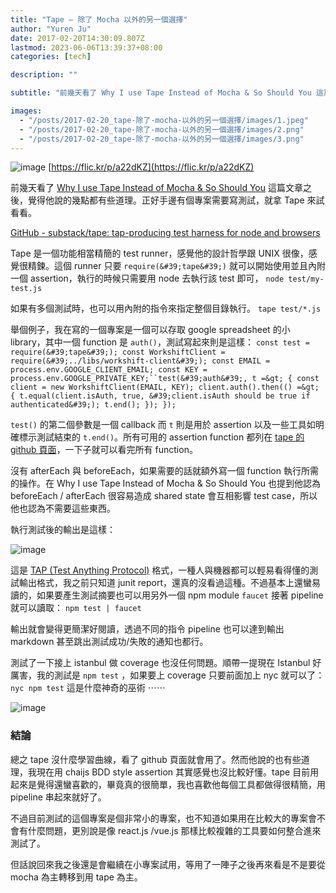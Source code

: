 ```yaml
---
title: "Tape — 除了 Mocha 以外的另一個選擇"
author: "Yuren Ju"
date: 2017-02-20T14:30:09.807Z
lastmod: 2023-06-06T13:39:37+08:00
categories: [tech]

description: ""

subtitle: "前幾天看了 Why I use Tape Instead of Mocha & So Should You 這篇文章之後，覺得他說的幾點都有些道理。正好手邊有個專案需要寫測試，就拿 Tape 來試看看。"

images:
  - "/posts/2017-02-20_tape-除了-mocha-以外的另一個選擇/images/1.jpeg"
  - "/posts/2017-02-20_tape-除了-mocha-以外的另一個選擇/images/2.png"
  - "/posts/2017-02-20_tape-除了-mocha-以外的另一個選擇/images/3.png"
---
```


![image](/posts/2017-02-20_tape-除了-mocha-以外的另一個選擇/images/1.jpeg#layoutTextWidth)
[https://flic.kr/p/a22dKZ](https://flic.kr/p/a22dKZ)

前幾天看了 [Why I use Tape Instead of Mocha &amp; So Should You](https://medium.com/javascript-scene/why-i-use-tape-instead-of-mocha-so-should-you-6aa105d8eaf4) 這篇文章之後，覺得他說的幾點都有些道理。正好手邊有個專案需要寫測試，就拿 Tape 來試看看。

[GitHub - substack/tape: tap-producing test harness for node and browsers](https://github.com/substack/tape)

Tape 是一個功能相當精簡的 test runner，感覺他的設計哲學跟 UNIX 很像，感覺很精鍊。這個 runner 只要 `require(&#39;tape&#39;)` 就可以開始使用並且內附一個 assertion，執行的時候只需要用 node 去執行該 test 即可，
`node test/my-test.js`

如果有多個測試時，也可以用內附的指令來指定整個目錄執行。
`tape test/*.js`

舉個例子，我在寫的一個專案是一個可以存取 google spreadsheet 的小 library，其中一個 function 是 `auth()`，測試寫起來則是這樣：
` const test = require(&#39;tape&#39;);
const WorkshiftClient = require(&#39;../libs/workshift-client&#39;);
const EMAIL = process.env.GOOGLE_CLIENT_EMAIL;
const KEY = process.env.GOOGLE_PRIVATE_KEY;``test(&#39;auth&#39;, t =&gt; {
  const client = new WorkshiftClient(EMAIL, KEY);
  client.auth().then(() =&gt; {
    t.equal(client.isAuth, true,
           &#39;client.isAuth should be true if authenticated&#39;);
    t.end();
  });
}); `

`test()` 的第二個參數是一個 callback 而 `t` 則是用於 assertion 以及一些工具如明確標示測試結束的 `t.end()`。所有可用的 assertion function 都列在 [tape 的 github 頁面](https://github.com/substack/tape)，一下子就可以看完所有 function。

沒有 afterEach 與 beforeEach，如果需要的話就額外寫一個 function 執行所需的操作。在 Why I use Tape Instead of Mocha &amp; So Should You 也提到他認為 beforeEach / afterEach 很容易造成 shared state 會互相影響 test case，所以他也認為不需要這些東西。

執行測試後的輸出是這樣：

![image](/posts/2017-02-20_tape-除了-mocha-以外的另一個選擇/images/2.png#layoutTextWidth)

這是 [TAP (Test Anything Protocol)](https://en.wikipedia.org/wiki/Test_Anything_Protocol) 格式，一種人與機器都可以輕易看得懂的測試輸出格式，我之前只知道 junit report，還真的沒看過這種。不過基本上還蠻易讀的，如果要產生測試摘要也可以用另外一個 npm module `faucet` 接著 pipeline 就可以讀取：
`npm test | faucet`

輸出就會變得更簡潔好閱讀，透過不同的指令 pipeline 也可以達到輸出 markdown 甚至跳出測試成功/失敗的通知也都行。

測試了一下接上 istanbul 做 coverage 也沒任何問題。順帶一提現在 Istanbul 好厲害，我的測試是 `npm test` ，如果要上 coverage 只要前面加上 nyc 就可以了： `nyc npm test` 這是什麼神奇的巫術 ⋯⋯

![image](/posts/2017-02-20_tape-除了-mocha-以外的另一個選擇/images/3.png#layoutTextWidth)

### 結論

總之 tape 沒什麼學習曲線，看了 github 頁面就會用了。然而他說的也有些道理，我現在用 chaijs BDD style assertion 其實感覺也沒比較好懂。tape 目前用起來是覺得還蠻喜歡的，畢竟真的很簡單，我也喜歡他每個工具都做得很精簡，用 pipeline 串起來就好了。

不過目前測試的這個專案是個非常小的專案，也不知道如果用在比較大的專案會不會有什麼問題，更別說是像 react.js /vue.js 那樣比較複雜的工具要如何整合進來測試了。

但話說回來我之後還是會繼續在小專案試用，等用了一陣子之後再來看是不是要從 mocha 為主轉移到用 tape 為主。
